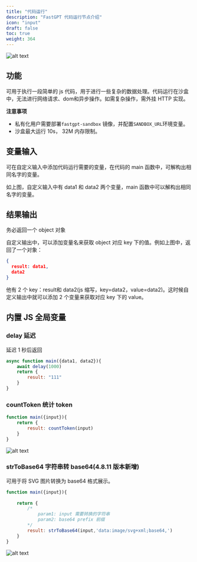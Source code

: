```yaml
---
title: "代码运行"
description: "FastGPT 代码运行节点介绍"
icon: "input"
draft: false
toc: true
weight: 364
---
```


![alt text](/imgs/image.png)

## 功能

可用于执行一段简单的 js 代码，用于进行一些复杂的数据处理。代码运行在沙盒中，无法进行网络请求、dom和异步操作。如需复杂操作，需外挂 HTTP 实现。

**注意事项**

- 私有化用户需要部署`fastgpt-sandbox` 镜像，并配置`SANDBOX_URL`环境变量。
- 沙盒最大运行 10s， 32M 内存限制。


## 变量输入 

可在自定义输入中添加代码运行需要的变量，在代码的 main 函数中，可解构出相同名字的变量。

如上图，自定义输入中有 data1 和 data2 两个变量，main 函数中可以解构出相同名字的变量。

## 结果输出

务必返回一个 object 对象

自定义输出中，可以添加变量名来获取 object 对应 key 下的值。例如上图中，返回了一个对象：

```json
{
  result: data1,
  data2
}
```

他有 2 个 key：result和 data2(js 缩写，key=data2，value=data2)。这时候自定义输出中就可以添加 2 个变量来获取对应 key 下的 value。

## 内置 JS 全局变量

### delay 延迟

延迟 1 秒后返回

```js
async function main({data1, data2}){
    await delay(1000)
    return {
        result: "111"
    }
}
```

### countToken 统计 token

```js
function main({input}){
    return {
        result: countToken(input)
    }
}
```

![alt text](/imgs/image-1.png)

### strToBase64 字符串转 base64(4.8.11 版本新增)

可用于将 SVG 图片转换为 base64 格式展示。

```js
function main({input}){
     
    return {
        /* 
            param1: input 需要转换的字符串
            param2: base64 prefix 前缀
        */
        result: strToBase64(input,'data:image/svg+xml;base64,')
    }
}
```

![alt text](/imgs/image-2.png)